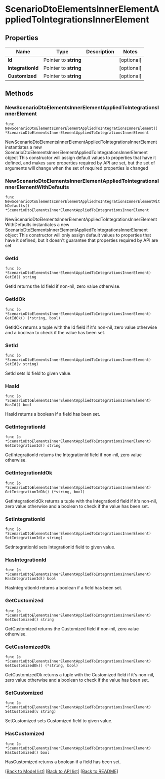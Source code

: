 # ScenarioDtoElementsInnerElementAppliedToIntegrationsInnerElement

## Properties

Name | Type | Description | Notes
------------ | ------------- | ------------- | -------------
**Id** | Pointer to **string** |  | [optional] 
**IntegrationId** | Pointer to **string** |  | [optional] 
**Customized** | Pointer to **string** |  | [optional] 

## Methods

### NewScenarioDtoElementsInnerElementAppliedToIntegrationsInnerElement

`func NewScenarioDtoElementsInnerElementAppliedToIntegrationsInnerElement() *ScenarioDtoElementsInnerElementAppliedToIntegrationsInnerElement`

NewScenarioDtoElementsInnerElementAppliedToIntegrationsInnerElement instantiates a new ScenarioDtoElementsInnerElementAppliedToIntegrationsInnerElement object
This constructor will assign default values to properties that have it defined,
and makes sure properties required by API are set, but the set of arguments
will change when the set of required properties is changed

### NewScenarioDtoElementsInnerElementAppliedToIntegrationsInnerElementWithDefaults

`func NewScenarioDtoElementsInnerElementAppliedToIntegrationsInnerElementWithDefaults() *ScenarioDtoElementsInnerElementAppliedToIntegrationsInnerElement`

NewScenarioDtoElementsInnerElementAppliedToIntegrationsInnerElementWithDefaults instantiates a new ScenarioDtoElementsInnerElementAppliedToIntegrationsInnerElement object
This constructor will only assign default values to properties that have it defined,
but it doesn't guarantee that properties required by API are set

### GetId

`func (o *ScenarioDtoElementsInnerElementAppliedToIntegrationsInnerElement) GetId() string`

GetId returns the Id field if non-nil, zero value otherwise.

### GetIdOk

`func (o *ScenarioDtoElementsInnerElementAppliedToIntegrationsInnerElement) GetIdOk() (*string, bool)`

GetIdOk returns a tuple with the Id field if it's non-nil, zero value otherwise
and a boolean to check if the value has been set.

### SetId

`func (o *ScenarioDtoElementsInnerElementAppliedToIntegrationsInnerElement) SetId(v string)`

SetId sets Id field to given value.

### HasId

`func (o *ScenarioDtoElementsInnerElementAppliedToIntegrationsInnerElement) HasId() bool`

HasId returns a boolean if a field has been set.

### GetIntegrationId

`func (o *ScenarioDtoElementsInnerElementAppliedToIntegrationsInnerElement) GetIntegrationId() string`

GetIntegrationId returns the IntegrationId field if non-nil, zero value otherwise.

### GetIntegrationIdOk

`func (o *ScenarioDtoElementsInnerElementAppliedToIntegrationsInnerElement) GetIntegrationIdOk() (*string, bool)`

GetIntegrationIdOk returns a tuple with the IntegrationId field if it's non-nil, zero value otherwise
and a boolean to check if the value has been set.

### SetIntegrationId

`func (o *ScenarioDtoElementsInnerElementAppliedToIntegrationsInnerElement) SetIntegrationId(v string)`

SetIntegrationId sets IntegrationId field to given value.

### HasIntegrationId

`func (o *ScenarioDtoElementsInnerElementAppliedToIntegrationsInnerElement) HasIntegrationId() bool`

HasIntegrationId returns a boolean if a field has been set.

### GetCustomized

`func (o *ScenarioDtoElementsInnerElementAppliedToIntegrationsInnerElement) GetCustomized() string`

GetCustomized returns the Customized field if non-nil, zero value otherwise.

### GetCustomizedOk

`func (o *ScenarioDtoElementsInnerElementAppliedToIntegrationsInnerElement) GetCustomizedOk() (*string, bool)`

GetCustomizedOk returns a tuple with the Customized field if it's non-nil, zero value otherwise
and a boolean to check if the value has been set.

### SetCustomized

`func (o *ScenarioDtoElementsInnerElementAppliedToIntegrationsInnerElement) SetCustomized(v string)`

SetCustomized sets Customized field to given value.

### HasCustomized

`func (o *ScenarioDtoElementsInnerElementAppliedToIntegrationsInnerElement) HasCustomized() bool`

HasCustomized returns a boolean if a field has been set.


[[Back to Model list]](../README.md#documentation-for-models) [[Back to API list]](../README.md#documentation-for-api-endpoints) [[Back to README]](../README.md)


